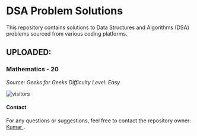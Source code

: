 # DSA Problem Solutions

This repository contains solutions to Data Structures and Algorithms (DSA) problems sourced from various coding platforms.

## UPLOADED:
### Mathematics - 20
*Source: Geeks for Geeks*
*Difficulty Level: Easy*


![visitors](https://visitor-badge.glitch.me/badge?page_id=kumar-cse-576.DSA&left_color=green&right_color=red)


#### Contact
For any questions or suggestions, feel free to contact the repository owner: [ Kumar ](mailto:kumar.cse.576@gmail.com).
